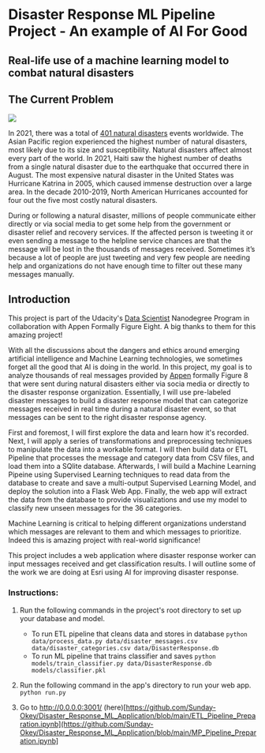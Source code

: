 # Disaster Response ML Pipeline Project - An example of AI For Good
## Real-life use of a machine learning model to combat natural disasters

## The Current Problem

![](https://images.unsplash.com/photo-1475776408506-9a5371e7a068?ixlib=rb-4.0.3&ixid=MnwxMjA3fDB8MHxzZWFyY2h8M3x8bmF0dXJhbCUyMGRpc2FzdGVyfGVufDB8fDB8fA%3D%3D&w=1000&q=80)

In 2021, there was a total of [401 natural disasters](https://www.statista.com/statistics/510959/number-of-natural-disasters-events-globally/) events worldwide. The Asian Pacific region experienced the highest number of natural disasters, most likely due to its size and susceptibility. Natural disasters affect almost every part of the world. In 2021, Haiti saw the highest number of deaths from a single natural disaster due to the earthquake that occurred there in August. The most expensive natural disaster in the United States was Hurricane Katrina in 2005, which caused immense destruction over a large area. In the decade 2010-2019, North American Hurricanes accounted for four out the five most costly natural disasters.

During or following a natural disaster, millions of people communicate either directly or via social media to get some help from the government or disaster relief and recovery services. If the affected person is tweeting it or even sending a message to the helpline service chances are that the message will be lost in the thousands of messages received. Sometimes it’s because a lot of people are just tweeting and very few people are needing help and organizations do not have enough time to filter out these many messages manually.

## Introduction
This project is part of the Udacity's [Data Scientist](https://www.udacity.com/course/data-scientist-nanodegree--nd025) Nanodegree Program in collaboration with Appen Formally Figure Eight. A big thanks to them for this amazing project!

With all the discussions about the dangers and ethics around emerging artificial intelligence and Machine Learning technologies, we sometimes forget all the good that AI is doing in the world. In this project, my goal is to analyze thousands of real messages provided by [Appen](https://appen.com/) formally Figure 8 that were sent during natural disasters either via socia media or directly to the disaster response organization. Essentially, I will use pre-labeled disaster messages to build a disaster response model that can categorize messages received in real time during a natural disaster event, so that messages can be sent to the right disaster response agency.

First and foremost, I will first explore the data and learn how it's recorded. Next, I will apply a series of transformations and preprocessing techniques to manipulate the data into a workable format. I will then build data or ETL Pipeline that processes the message and category data from CSV files, and load them into a SQlite database. Afterwards, I will build a Machine Learning Pipeine using Supervised Learning techniques to read data from the database to create and save a multi-output Supervised Learning Model, and deploy the solution into a Flask Web App. Finally, the web app will extract the data from the database to provide visualizations and use my model to classify new unseen messages for the 36 categories.

Machine Learning is critical to helping different organizations understand which messages are relevant to them and which messages to prioritize. Indeed this is amazing project with real-world significance!

This project includes a web application where disaster response worker can input messages received and get classification results. I will outline some of the work we are doing at Esri using AI for improving disaster response.

### Instructions:
1. Run the following commands in the project's root directory to set up your database and model.

    - To run ETL pipeline that cleans data and stores in database
        `python data/process_data.py data/disaster_messages.csv data/disaster_categories.csv data/DisasterResponse.db`
    - To run ML pipeline that trains classifier and saves
        `python models/train_classifier.py data/DisasterResponse.db models/classifier.pkl`

2. Run the following command in the app's directory to run your web app.
    `python run.py`

3. Go to http://0.0.0.0:3001/
(here)[https://github.com/Sunday-Okey/Disaster_Response_ML_Application/blob/main/ETL_Pipeline_Preparation.ipynb](https://github.com/Sunday-Okey/Disaster_Response_ML_Application/blob/main/MP_Pipeline_Preparation.ipynb]
